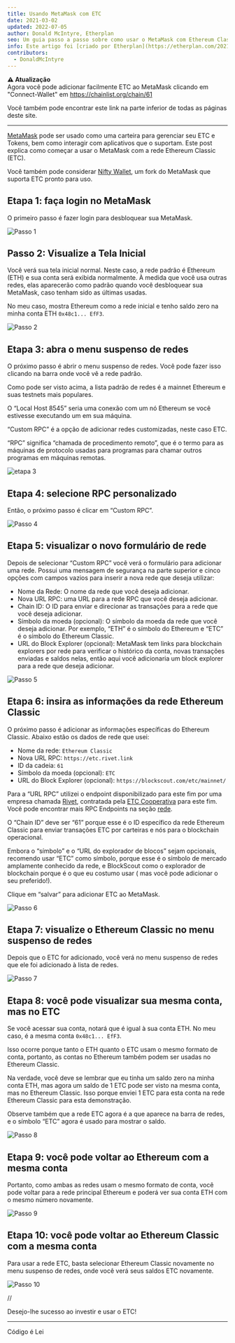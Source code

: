 ```yaml
---
title: Usando MetaMask com ETC
date: 2021-03-02
updated: 2022-07-05
author: Donald McIntyre, Etherplan
seo: Um guia passo a passo sobre como usar o MetaMask com Ethereum Classic para enviar ETC e interagir com aplicativos descentralizados.
info: Este artigo foi [criado por Etherplan](https://etherplan.com/2021/03/02/how-to-connect-metamask-to-ethereum-classic/15512/). Para mais tutoriais, teoria e conceitos de criptomoeda do Ethereum Classic, confira [etherplan.com](https://etherplan.com).
contributors:
  - DonaldMcIntyre
---
```


**⚠️ Atualização**  
Agora você pode adicionar facilmente ETC ao MetaMask clicando em "Connect-Wallet" em https://chainlist.org/chain/61

Você também pode encontrar este link na parte inferior de todas as páginas deste site.

---

[MetaMask](https://metamask.io) pode ser usado como uma carteira para gerenciar seu ETC e Tokens, bem como interagir com aplicativos que o suportam. Este post explica como começar a usar o MetaMask com a rede Ethereum Classic (ETC).

Você também pode considerar [Nifty Wallet](https://chrome.google.com/webstore/detail/nifty-wallet/jbdaocneiiinmjbjlgalhcelgbejmnid?ucbcb=1), um fork do MetaMask que suporta ETC pronto para uso.

## Etapa 1: faça login no MetaMask

O primeiro passo é fazer login para desbloquear sua MetaMask.

![Passo 1](./01.png)

## Passo 2: Visualize a Tela Inicial

Você verá sua tela inicial normal. Neste caso, a rede padrão é Ethereum (ETH) e sua conta será exibida normalmente. À medida que você usa outras redes, elas aparecerão como padrão quando você desbloquear sua MetaMask, caso tenham sido as últimas usadas.

No meu caso, mostra Ethereum como a rede inicial e tenho saldo zero na minha conta ETH `0x48c1... EfF3`.

![Passo 2](./02.png)

## Etapa 3: abra o menu suspenso de redes

O próximo passo é abrir o menu suspenso de redes. Você pode fazer isso clicando na barra onde você vê a rede padrão.

Como pode ser visto acima, a lista padrão de redes é a mainnet Ethereum e suas testnets mais populares.

O “Local Host 8545” seria uma conexão com um nó Ethereum se você estivesse executando um em sua máquina.

“Custom RPC” é a opção de adicionar redes customizadas, neste caso ETC.

“RPC” significa “chamada de procedimento remoto”, que é o termo para as máquinas de protocolo usadas para programas para chamar outros programas em máquinas remotas.

![etapa 3](./03.png)

## Etapa 4: selecione RPC personalizado

Então, o próximo passo é clicar em “Custom RPC”.

![Passo 4](./04.png)

## Etapa 5: visualizar o novo formulário de rede

Depois de selecionar “Custom RPC” você verá o formulário para adicionar uma rede. Possui uma mensagem de segurança na parte superior e cinco opções com campos vazios para inserir a nova rede que deseja utilizar:

- Nome da Rede: O nome da rede que você deseja adicionar.
- Nova URL RPC: uma URL para a rede RPC que você deseja adicionar.
- Chain ID: O ID para enviar e direcionar as transações para a rede que você deseja adicionar.
- Símbolo da moeda (opcional): O símbolo da moeda da rede que você deseja adicionar. Por exemplo, “ETH” é o símbolo do Ethereum e “ETC” é o símbolo do Ethereum Classic.
- URL do Block Explorer (opcional): MetaMask tem links para blockchain explorers por rede para verificar o histórico da conta, novas transações enviadas e saldos nelas, então aqui você adicionaria um block explorer para a rede que deseja adicionar.

![Passo 5](./05.png)

## Etapa 6: insira as informações da rede Ethereum Classic

O próximo passo é adicionar as informações específicas do Ethereum Classic. Abaixo estão os dados de rede que usei:

- Nome da rede: `Ethereum Classic`
- Nova URL RPC: `https://etc.rivet.link`
- ID da cadeia: `61`
- Símbolo da moeda (opcional): `ETC`
- URL do Block Explorer (opcional): `https://blockscout.com/etc/mainnet/`

Para a “URL RPC” utilizei o endpoint disponibilizado para este fim por uma empresa chamada [Rivet](https://rivet.link/), contratada pela [ETC Cooperativa](https://etccooperative.org) para este fim. Você pode encontrar mais RPC Endpoints na seção [rede](/network/endpoints).

O “Chain ID” deve ser “61” porque esse é o ID específico da rede Ethereum Classic para enviar transações ETC por carteiras e nós para o blockchain operacional.

Embora o “símbolo” e o “URL do explorador de blocos” sejam opcionais, recomendo usar “ETC” como símbolo, porque esse é o símbolo de mercado amplamente conhecido da rede, e BlockScout como o explorador de blockchain porque é o que eu costumo usar ( mas você pode adicionar o seu preferido!).

Clique em “salvar” para adicionar ETC ao MetaMask.

![Passo 6](./06-rivet.png)

## Etapa 7: visualize o Ethereum Classic no menu suspenso de redes

Depois que o ETC for adicionado, você verá no menu suspenso de redes que ele foi adicionado à lista de redes.

![Passo 7](./07.png)

## Etapa 8: você pode visualizar sua mesma conta, mas no ETC

Se você acessar sua conta, notará que é igual à sua conta ETH. No meu caso, é a mesma conta `0x48c1... EfF3`.

Isso ocorre porque tanto o ETH quanto o ETC usam o mesmo formato de conta, portanto, as contas no Ethereum também podem ser usadas no Ethereum Classic.

Na verdade, você deve se lembrar que eu tinha um saldo zero na minha conta ETH, mas agora um saldo de 1 ETC pode ser visto na mesma conta, mas no Ethereum Classic. Isso porque enviei 1 ETC para esta conta na rede Ethereum Classic para esta demonstração.

Observe também que a rede ETC agora é a que aparece na barra de redes, e o símbolo “ETC” agora é usado para mostrar o saldo.

![Passo 8](./08.png)

## Etapa 9: você pode voltar ao Ethereum com a mesma conta

Portanto, como ambas as redes usam o mesmo formato de conta, você pode voltar para a rede principal Ethereum e poderá ver sua conta ETH com o mesmo número novamente.

![Passo 9](./09.png)

## Etapa 10: você pode voltar ao Ethereum Classic com a mesma conta

Para usar a rede ETC, basta selecionar Ethereum Classic novamente no menu suspenso de redes, onde você verá seus saldos ETC novamente.

![Passo 10](./10.png)

//

Desejo-lhe sucesso ao investir e usar o ETC!

---

Código é Lei

